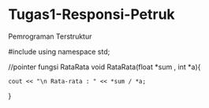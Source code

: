 # Tugas1-Responsi-Petruk
Pemrograman Terstruktur

#include <iostream>
using namespace std;

//pointer fungsi RataRata
void RataRata(float *sum , int *a){
	
	cout << "\n Rata-rata : " << *sum / *a;
	
}
 
